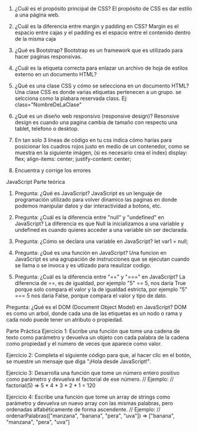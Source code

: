 1. ¿Cuál es el propósito principal de CSS?
El propósito de CSS es dar estilo a una página web.

2. ¿Cuál es la diferencia entre margin y padding en CSS?
Margin es el espacio entre cajas y el padding es el espacio entre el contenido dentro de la misma caja

3. ¿Qué es Bootstrap?
Bootstrap es un framework que es utilizado para hacer paginas responsivas.

4. ¿Cuál es la etiqueta correcta para enlazar un archivo de
hoja de estilos externo en un documento HTML?
<link href="./style.css" rel="stylesheet">

5. ¿Qué es una clase CSS y cómo se selecciona en un
documento HTML?
Una clase CSS es donde varias etiquetas pertenecen a un grupo. 
se selcciona como la plabara reservada class. Ej: class="NombreDeLaClase"

6. ¿Qué es un diseño web responsivo (responsive design)?
Resonsive design es cuando una pagina cambia de tamaño con respecto una tablet, telefono o desktop.

7. En tan solo 3 líneas de código en tu css indica cómo
harías para posicionar los cuadros rojos justo en medio
de un contenedor, como se muestra en la siguiente
imágen, (si es necesario crea el index)
    display: flex;
    align-items: center;
    justify-content: center;

8. Encuentra y corrige los errores


JavaScript
Parte teórica
1. Pregunta: ¿Qué es JavaScript?
JavaScript es un lenguaje de programación utilizado para volver dinamico las paginas en donde podemos manipular datos y dar interactividad a botons, etc.

2. Pregunta: ¿Cuál es la diferencia entre "null" y
"undefined" en JavaScript?
La diferencia es que Null la inicializamos a una variable y undefined es cuando quieres acceder a una variable sin ser declarada. 


3. Pregunta: ¿Cómo se declara una variable en JavaScript?
let var1 = null; 

4. Pregunta: ¿Qué es una función en JavaScript?
Una funcion en JavaScript es una agrupación de instrucciones que se ejecutan cuando se llama o se invoca y es utlizado para reaulizar codigo. 


5. Pregunta: ¿Cuál es la diferencia entre "==" y "===" en
JavaScript?
La diferencia de ==, es de igualdad, por ejemplo "5" == 5, nos daria True porque solo compara el valor y la de igualdad estricta, por ejemplo "5" === 5 nos daria False, porque compara el valor y tipo de dato.

Pregunta: ¿Qué es el DOM (Document Object Model) en
JavaScript?
DOM es como un arbol, donde cada una de las etiquetas es un nodo o rama y cada nodo puede tener un atributo o propiedad. 


Parte Práctica
Ejercicio 1: Escribe una función que tome una cadena de
texto como parámetro y devuelva un objeto con cada
palabra de la cadena como propiedad y el número de veces
que aparece como valor.


Ejercicio 2: Completa el siguiente código para que, al hacer
clic en el botón, se muestre un mensaje que diga "¡Hola
desde JavaScript!".


Ejercicio 3: Desarrolla una función que tome un número
entero positivo como parámetro y devuelva el factorial de
ese número.
// Ejemplo:
// factorial(5) => 5 * 4 * 3 * 2 * 1 = 120


Ejercicio 4: Escribe una función que tome un array de strings
como parámetro y devuelva un nuevo array con las mismas
palabras, pero ordenadas alfabéticamente de forma
ascendente.
// Ejemplo:
// ordenarPalabras(["manzana", "banana", "pera", "uva"]) => ["banana", "manzana", "pera",
"uva"]